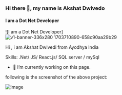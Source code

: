 ### Hi there 👋, my name is Akshat Dwivedo
#### I am a Dot Net Developer
![I am a Dot Net Developer]
![v1-banner-336x280 1703710890-658c90aa29b29](https://github.com/Akshat4756/Calculator_AndroidApplication/assets/100028672/484c5478-f249-4044-851c-ec6d3185f223)


Hi , i am Akshat Dwivedi from Ayodhya India

Skills: .Net/ JS/ React.js/ SQL server / mySql

- 🔭 I’m currently working on this page. 

following is the screenshot of the above project:






![image](https://github.com/Akshat4756/Calculator_AndroidApplication/assets/100028672/47682193-9c69-4886-87b1-40edca6992ff)
